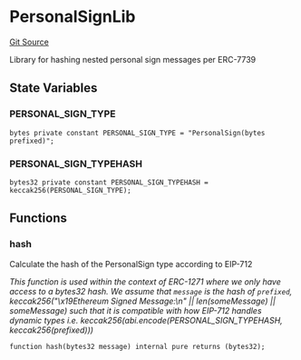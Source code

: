 # PersonalSignLib
[Git Source](https://github.com/Uniswap/minimal-delegation/blob/8189d62a80ed3ac2bd308849641dca52350f024a/src/libraries/PersonalSignLib.sol)

Library for hashing nested personal sign messages per ERC-7739


## State Variables
### PERSONAL_SIGN_TYPE

```solidity
bytes private constant PERSONAL_SIGN_TYPE = "PersonalSign(bytes prefixed)";
```


### PERSONAL_SIGN_TYPEHASH

```solidity
bytes32 private constant PERSONAL_SIGN_TYPEHASH = keccak256(PERSONAL_SIGN_TYPE);
```


## Functions
### hash

Calculate the hash of the PersonalSign type according to EIP-712

*This function is used within the context of ERC-1271 where we only have access to a bytes32 hash.
We assume that `message` is the hash of `prefixed`,
keccak256("\x19Ethereum Signed Message:\n" || len(someMessage) || someMessage)
such that it is compatible with how EIP-712 handles dynamic types
i.e. keccak256(abi.encode(PERSONAL_SIGN_TYPEHASH, keccak256(prefixed)))*


```solidity
function hash(bytes32 message) internal pure returns (bytes32);
```

